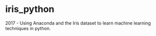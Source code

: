 # iris_python
2017 - Using Anaconda and the Iris dataset to learn machine learning techniques in python.
